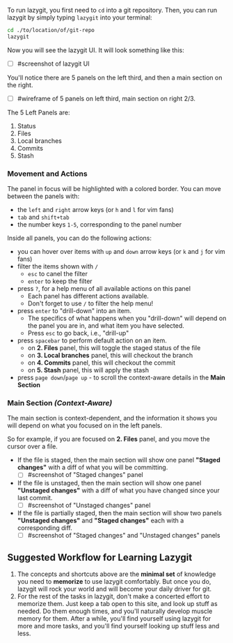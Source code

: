 To run lazygit, you first need to `cd` into a git repository. Then, you can run lazygit by simply typing `lazygit` into your terminal:
```bash
cd ./to/location/of/git-repo
lazygit
```

Now you will see the lazygit UI. It will look something like this:
- [ ] #screenshot of lazygit UI

You'll notice there are 5 panels on the left third, and then a main section on the right.
- [ ] #wireframe of 5 panels on left third, main section on right 2/3.

The 5 Left Panels are:
1. Status
2. Files
3. Local branches
4. Commits
5. Stash

### Movement and Actions
The panel in focus will be highlighted with a colored border. You can move between the panels with:
- the `left` and `right` arrow keys (or `h` and `l` for vim fans)
- `tab` and `shift+tab`
- the number keys `1-5`, corresponding to the panel number

Inside all panels, you can do the following actions:
- you can hover over items with `up` and `down` arrow keys (or `k` and `j` for vim fans)
- filter the items shown with `/`
  - `esc` to canel the filter
  - `enter` to keep the filter
- press `?`, for a help menu of all available actions on this panel
  - Each panel has different actions available.
  - Don't forget to use `/` to filter the help menu!
- press `enter` to "drill-down" into an item.
    - The specifics of what happens when you "drill-down" will depend on the panel you are in, and what item you have selected.
    - Press `esc` to go back, i.e., "drill-up"
- press `spacebar` to perform default action on an item.
    - on **2. Files** panel, this will toggle the staged status of the file
    - on **3. Local branches** panel, this will checkout the branch
    - on **4. Commits** panel, this will checkout the commit
    - on **5. Stash** panel, this will apply the stash
- press `page down`/`page up` - to scroll the context-aware details in the **Main Section**

### Main Section *(Context-Aware)*
The main section is context-dependent, and the information it shows you will depend on what you focused on in the left panels.

So for example, if you are focused on **2. Files** panel, and you move the cursor over a file.
- If the file is staged, then the main section will show one panel **"Staged changes"** with a diff of what you will be committing.
  - [ ] #screenshot of "Staged changes" panel

- If the file is unstaged, then the main section will show one panel **"Unstaged changes"** with a diff of what you have changed since your last commit.
  - [ ] #screenshot of "Unstaged changes" panel

- If the file is partially staged, then the main section will show two panels **"Unstaged changes"** and **"Staged changes"** each with a corresponding diff.
  - [ ] #screenshot of "Staged changes" and "Unstaged changes" panels

## Suggested Workflow for Learning Lazygit
1. The concepts and shortcuts above are the **minimal set** of knowledge you need to **memorize** to use lazygit comfortably. But once you do, lazygit will rock your world and will become your daily driver for git.
2. For the rest of the tasks in lazygit, don't make a concerted effort to memorize them. Just keep a tab open to this site, and look up stuff as needed. Do them enough times, and you'll naturally develop muscle memory for them. After a while, you'll find yourself using lazygit for more and more tasks, and you'll find yourself looking up stuff less and less.

